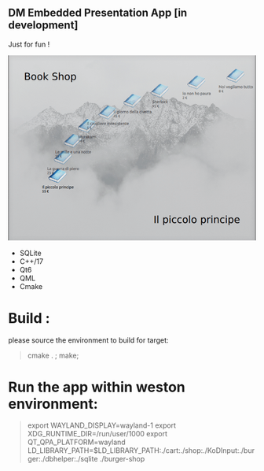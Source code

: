 ## DM Embedded Presentation App [in development]

Just for fun !

<img src="doc/screen.gif">

- SQLite
- C++/17
- Qt6
- QML
- Cmake


# Build :
please source the environment to build for target: 
> cmake . ; make; 


# Run the app within weston environment:

> export WAYLAND_DISPLAY=wayland-1
> export XDG_RUNTIME_DIR=/run/user/1000
> export QT_QPA_PLATFORM=wayland
> LD_LIBRARY_PATH=$LD_LIBRARY_PATH:./cart:./shop:./KoDInput:./burger:./dbhelper:./sqlite ./burger-shop


